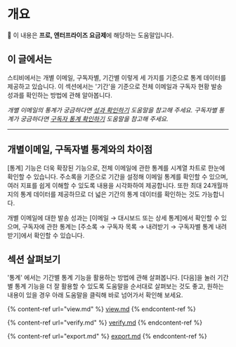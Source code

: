 # 개요

💬 이 내용은 **프로, 엔터프라이즈 요금제**에 해당하는 도움말입니다.

## 이 글에서는

스티비에서는 개별 이메일, 구독자별, 기간별 이렇게 세 가지를 기준으로 통계 데이터를 제공하고 있습니다. 이 섹션에서는 '기간'을 기준으로 전체 이메일과 구독자 현황 발송 성과를 확인하는 방법에 관해 알아봅니다.

_개별 이메일의 통계가 궁금하다면_ [_성과 확인하기_](../email/analytics/) _도움말을 참고해 주세요. 구독자별 통계가 궁금하다면_ [_구독자 통계 확인하기_](../list/check-subscriber-statistics/) _도움말을 참고해 주세요._

***

## 개별이메일, 구독자별 통계와의 차이점

\[통계] 기능은 더욱 확장된 기능으로, 전체 이메일에 관한 통계를 시계열 차트로 한눈에 확인할 수 있습니다. 주소록을 기준으로 기간을 설정해 이메일 통계를 확인할 수 있으며, 여러 지표를 쉽게 이해할 수 있도록 내용을 시각화하여 제공합니다. 또한 최대 24개월까지의 통계 데이터를 제공하므로 더 넓은 기간의 통계 데이터를 확인하는 것도 가능합니다.

개별 이메일에 대한 발송 성과는 \[이메일 → 대시보드 또는 상세 통계]에서 확인할 수 있으며, 구독자에 관한 통계는 \[주소록 → 구독자 목록 → 내려받기 → 구독자별 통계 내려받기]에서 확인할 수 있습니다.



## 섹션 살펴보기

'통계' 에서는 기간별 통계 기능을 활용하는 방법에 관해 살펴봅니다. \[다음]을 눌러 기간별 통계 기능을 더 잘 활용할 수 있도록 도움말을 순서대로 살펴보는 것도 좋고, 원하는 내용이 있을 경우 아래 도움말을 클릭해 바로 넘어가서 확인해 보세요.

{% content-ref url="view.md" %}
[view.md](view.md)
{% endcontent-ref %}

{% content-ref url="verify.md" %}
[verify.md](verify.md)
{% endcontent-ref %}

{% content-ref url="export.md" %}
[export.md](export.md)
{% endcontent-ref %}
